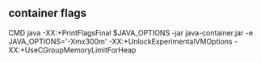 




## container flags

CMD java -XX:+PrintFlagsFinal $JAVA_OPTIONS -jar java-container.jar
-e JAVA_OPTIONS='-Xmx300m'
-XX:+UnlockExperimentalVMOptions 
-XX:+UseCGroupMemoryLimitForHeap

